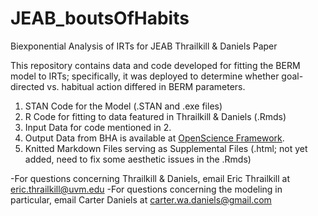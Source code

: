 # JEAB_boutsOfHabits
Biexponential Analysis of IRTs for JEAB Thrailkill &amp; Daniels Paper

This repository contains data and code developed for fitting the BERM model to IRTs; specifically, it was deployed to determine whether goal-directed vs. habitual action differed in BERM parameters. 

1. STAN Code for the Model (.STAN and .exe files)
2. R Code for fitting to data featured in Thrailkill & Daniels (.Rmds)
3. Input Data for code mentioned in 2.
4. Output Data from BHA is available at [OpenScience Framework](https://doi.org/10.17605/OSF.IO/BFJ5U). 
5. Knitted Markdown Files serving as Supplemental Files (.html; not yet added, need to fix some aesthetic issues in the .Rmds)

-For questions concerning Thrailkill & Daniels, email Eric Thrailkill at eric.thrailkill@uvm.edu
-For questions concerning the modeling in particular, email Carter Daniels at carter.wa.daniels@gmail.com 
